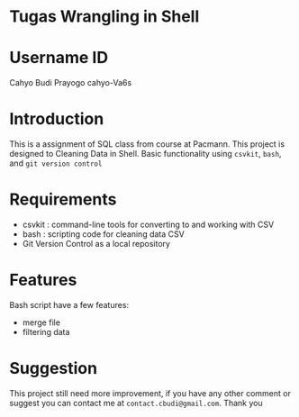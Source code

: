 # Tugas Wrangling in Shell
# Username ID
Cahyo Budi Prayogo  cahyo-Va6s

# Introduction
This is a assignment of SQL class from course at Pacmann. This project is designed to Cleaning Data in Shell. 
Basic functionality using `csvkit`, `bash`, and `git version control`

# Requirements
- csvkit : command-line tools for converting to and working with CSV
- bash : scripting code for cleaning data CSV
- Git Version Control as a local repository

# Features
Bash script have a few features:
- merge file
- filtering data

# Suggestion
This project still need more improvement, if you have any other comment or suggest you can contact me at `contact.cbudi@gmail.com`.
Thank you
